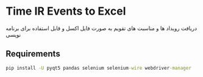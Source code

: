 # Time IR Events to Excel

دریافت رویداد ها و مناسبت های تقویم به صورت فایل اکسل و قابل استفاده برای برنامه نویسی

## Requirements

```cmd
pip install -U pyqt5 pandas selenium selenium-wire webdriver-manager
```

